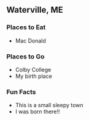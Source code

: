 ## Waterville, ME

### Places to Eat
- Mac Donald

### Places to Go
- Colby College
- My birth place

### Fun Facts
- This is a small sleepy town
- I was born there!!
